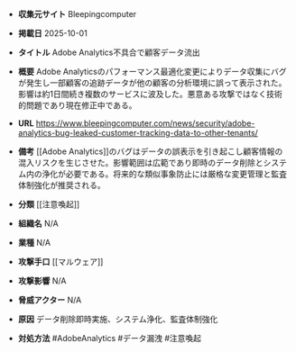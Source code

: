 - **収集元サイト**
Bleepingcomputer

- **掲載日**
2025-10-01

- **タイトル**
Adobe Analytics不具合で顧客データ流出

- **概要**
Adobe Analyticsのパフォーマンス最適化変更によりデータ収集にバグが発生し一部顧客の追跡データが他の顧客の分析環境に誤って表示された。影響は約1日間続き複数のサービスに波及した。悪意ある攻撃ではなく技術的問題であり現在修正中である。

- **URL**
https://www.bleepingcomputer.com/news/security/adobe-analytics-bug-leaked-customer-tracking-data-to-other-tenants/

- **備考**
[[Adobe Analytics]]のバグはデータの誤表示を引き起こし顧客情報の混入リスクを生じさせた。影響範囲は広範であり即時のデータ削除とシステム内の浄化が必要である。将来的な類似事象防止には厳格な変更管理と監査体制強化が推奨される。

- **分類**
[[注意喚起]]

- **組織名**
N/A

- **業種**
N/A

- **攻撃手口**
[[マルウェア]]

- **攻撃影響**
N/A

- **脅威アクター**
N/A

- **原因**
データ削除即時実施、システム浄化、監査体制強化

- **対処方法**
#AdobeAnalytics #データ漏洩 #注意喚起
